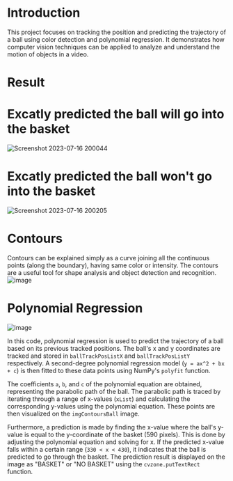 # Introduction
This project focuses on tracking the position and predicting the trajectory of a ball using color detection and polynomial regression. It demonstrates how computer vision techniques can be applied to analyze and understand the motion of objects in a video.

# Result
# Excatly predicted the ball will go into the basket
![Screenshot 2023-07-16 200044](https://github.com/Naveen3251/OpenCv/assets/114800360/02d2bbc0-0131-4e21-ac86-ad61fbe98e98)

# Excatly predicted the ball won't go into the basket
![Screenshot 2023-07-16 200205](https://github.com/Naveen3251/OpenCv/assets/114800360/8c38b9cb-ed41-435e-a536-fa6f74c2255b)

# Contours
Contours can be explained simply as a curve joining all the continuous points (along the boundary), having same color or intensity. 
The contours are a useful tool for shape analysis and object detection and recognition.
![image](https://github.com/Naveen3251/OpenCv/assets/114800360/1e454ad4-0eed-4177-8ac2-17d7d6d06cd8)


# Polynomial Regression

![image](https://github.com/Naveen3251/OpenCv/assets/114800360/f0387542-fc55-4614-8703-caa6fa75787e)

In this code, polynomial regression is used to predict the trajectory of a ball based on its previous tracked positions. The ball's x and y coordinates are tracked and stored in `ballTrackPosListX` and `ballTrackPosListY` respectively. A second-degree polynomial regression model (`y = ax^2 + bx + c`) is then fitted to these data points using NumPy's `polyfit` function.

The coefficients `a`, `b`, and `c` of the polynomial equation are obtained, representing the parabolic path of the ball. The parabolic path is traced by iterating through a range of x-values (`xList`) and calculating the corresponding y-values using the polynomial equation. These points are then visualized on the `imgContoursBall` image.

Furthermore, a prediction is made by finding the x-value where the ball's y-value is equal to the y-coordinate of the basket (590 pixels). This is done by adjusting the polynomial equation and solving for x. If the predicted x-value falls within a certain range (`330 < x < 430`), it indicates that the ball is predicted to go through the basket. The prediction result is displayed on the image as "BASKET" or "NO BASKET" using the `cvzone.putTextRect` function.
